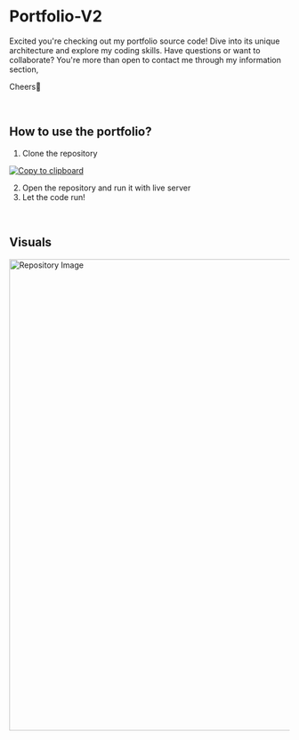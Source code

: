 ﻿# Portfolio-V2

Excited you're checking out my portfolio source code! Dive into its unique architecture and explore my coding skills. Have questions or want to collaborate? You're more than open to contact me through my information section,

Cheers👋

<br>

<h2>How to use the portfolio?</h2>

1. Clone the repository

[![Copy to clipboard](https://clipboardjs.com/assets/images/clippy.svg)](https://github.com/Eduardo-Miguel-Bennaton/Portfolio-V2.git)

2. Open the repository and run it with live server
3. Let the code run!

<br>
<h2>Visuals</h2>
<img width="848" alt="Repository Image" src="https://github.com/Eduardo-Miguel-Bennaton/Portfolio-V2/assets/122058309/15d5ab3c-8c90-4971-b56b-28af23fe8f81">
